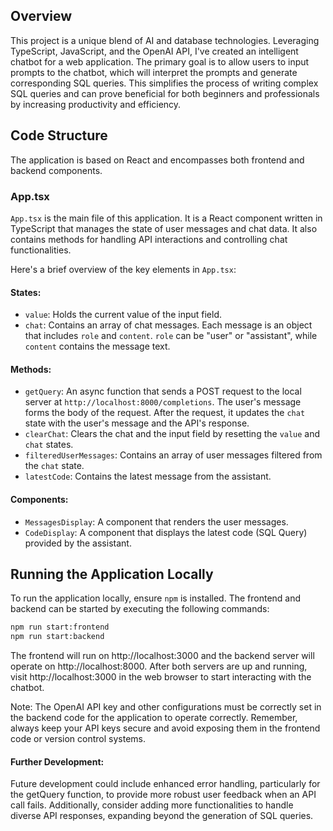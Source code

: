
## Overview

This project is a unique blend of AI and database technologies. Leveraging TypeScript, JavaScript, and the OpenAI API, I've created an intelligent chatbot for a web application. The primary goal is to allow users to input prompts to the chatbot, which will interpret the prompts and generate corresponding SQL queries. This simplifies the process of writing complex SQL queries and can prove beneficial for both beginners and professionals by increasing productivity and efficiency.

## Code Structure

The application is based on React and encompasses both frontend and backend components.

### App.tsx

`App.tsx` is the main file of this application. It is a React component written in TypeScript that manages the state of user messages and chat data. It also contains methods for handling API interactions and controlling chat functionalities.

Here's a brief overview of the key elements in `App.tsx`:

#### States:

- `value`: Holds the current value of the input field.
- `chat`: Contains an array of chat messages. Each message is an object that includes `role` and `content`. `role` can be "user" or "assistant", while `content` contains the message text.

#### Methods:

- `getQuery`: An async function that sends a POST request to the local server at `http://localhost:8000/completions`. The user's message forms the body of the request. After the request, it updates the `chat` state with the user's message and the API's response.
- `clearChat`: Clears the chat and the input field by resetting the `value` and `chat` states.
- `filteredUserMessages`: Contains an array of user messages filtered from the `chat` state.
- `latestCode`: Contains the latest message from the assistant.

#### Components:

- `MessagesDisplay`: A component that renders the user messages.
- `CodeDisplay`: A component that displays the latest code (SQL Query) provided by the assistant.

## Running the Application Locally

To run the application locally, ensure `npm` is installed. The frontend and backend can be started by executing the following commands:

```bash
npm run start:frontend
npm run start:backend
```

The frontend will run on http://localhost:3000 and the backend server will operate on http://localhost:8000. After both servers are up and running, visit http://localhost:3000 in the web browser to start interacting with the chatbot.

Note: The OpenAI API key and other configurations must be correctly set in the backend code for the application to operate correctly. Remember, always keep your API keys secure and avoid exposing them in the frontend code or version control systems.

#### Further Development:

Future development could include enhanced error handling, particularly for the getQuery function, to provide more robust user feedback when an API call fails. Additionally, consider adding more functionalities to handle diverse API responses, expanding beyond the generation of SQL queries.

